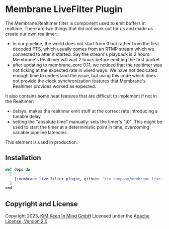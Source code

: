 # Membrane LiveFilter Plugin
The Membrane.Realtimer filter is component used to emit buffers in realtime. There are two things
that did not work out for us and made us create our own realtimer:
- in our pipeline, the world does not start from 0 but rather from the first decoded PTS, which usually comes
from an RTMP stream which we connected to after it started. Say the stream's playback is 2 hours. Membrane's Realtimer
will wait 2 hours before emitting the first packet
- after updating to membrane_core 0.11, we noticed that the realtimer was not ticking at the expected rate in wierd ways. We have not dedicated enough time to understand the issue, but using this code which does not provide the clock synchronization features that Membrane's Realtimer provides worked as expected.

It also contains some neat features that are difficult to implement if not in the Realtimer:
- delays: makes the realtimer emit stuff at the correct rate introducing a tunable delay
- setting the "absolute time" manually: sets the timer's "t0". This might be used to start the timer at a deterministic point in time, overcoming variable pipeline latencies.

This element is used in production.

## Installation
```elixir
def deps do
  [
    {:membrane_live_filter_plugin, github: "kim-company/membrane_live_filter_plugin"}
  ]
end
```
## Copyright and License
Copyright 2023, [KIM Keep In Mind GmbH](https://www.keepinmind.info/)
Licensed under the [Apache License, Version 2.0](LICENSE)
